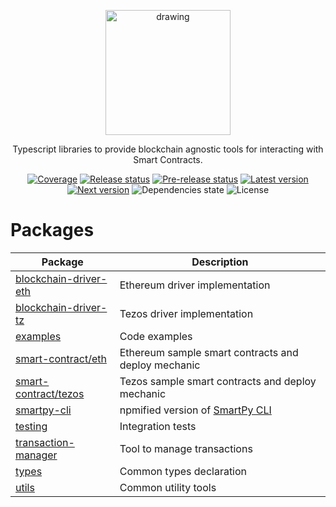 <p align="center">
  <img src="https://www.cast-framework.com/wp-content/themes/forge-framework/img/logo-cast-w.svg" alt="drawing" width="200"/>
</p>


<p align="center">Typescript libraries to provide blockchain agnostic tools for interacting with Smart Contracts.</p>
<p align="center">
  <a href="https://codecov.io/gh/castframework/gba" target="_blank"><img alt="Coverage" src="https://codecov.io/gh/castframework/gba/branch/main/graph/badge.svg?token=3NKA7YJ31D" /></a>
  <a href="https://github.com/castframework/gba/actions/workflows/release.yml" target="_blank"><img alt="Release status" src="https://github.com/castframework/gba/actions/workflows/release.yml/badge.svg" /></a>
  <a href="https://github.com/castframework/gba/actions/workflows/main.yml" target="_blank"><img alt="Pre-release status" src="https://github.com/castframework/gba/actions/workflows/main.yml/badge.svg" /></a>
  <a href="https://www.npmjs.com/package/@castframework/transaction-manager" target="_blank"><img alt="Latest version"src="https://img.shields.io/npm/v/@castframework/transaction-manager/latest" /></a>
  <a href="https://www.npmjs.com/package/@castframework/transaction-manager" target="_blank"><img alt="Next version" src="https://img.shields.io/npm/v/@castframework/transaction-manager/next"></a>
  <img alt="Dependencies state" src="https://img.shields.io/librariesio/github/castframework/gba">
  <img alt="License" src="https://img.shields.io/github/license/castframework/gba">
</p>

# Packages

| Package | Description |
| ------- | ----------- |
| [blockchain-driver-eth](./blockchain-driver-eth) | Ethereum driver implementation |
| [blockchain-driver-tz](./blockchain-driver-tz) | Tezos driver implementation |
| [examples](./examples) | Code examples|
| [smart-contract/eth](./smart-contract/eth) | Ethereum sample smart contracts and deploy mechanic |
| [smart-contract/tezos](./smart-contract/tezos) | Tezos sample smart contracts and deploy mechanic |
| [smartpy-cli](./smartpy-cli) | npmified version of [SmartPy CLI](https://smartpy.io/cli/) |
| [testing](./testing) | Integration tests |
| [transaction-manager](./transaction-manager) | Tool to manage transactions |
| [types](./types) | Common types declaration |
| [utils](./utils) | Common utility tools  |
